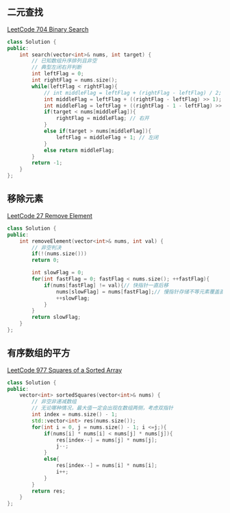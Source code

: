 ## 二元查找

[LeetCode 704 Binary Search](https://leetcode.cn/problems/binary-search/)

```cpp
class Solution {
public:
    int search(vector<int>& nums, int target) {
        // 已知数组升序排列且非空
        // 典型左闭右开判断
        int leftFlag = 0;
        int rightFlag = nums.size();
        while(leftFlag < rightFlag){
            // int middleFlag = leftFlag + (rightFlag - leftFlag) / 2;
            int middleFlag = leftFlag + ((rightFlag - leftFlag) >> 1);
            int middleFlag = leftFlag + ((rightFlag - 1 - leftFlag) >> 1);
            if(target < nums[middleFlag]){
                rightFlag = middleFlag; // 右开
            }
            else if(target > nums[middleFlag]){
                leftFlag = middleFlag + 1; // 左闭
            }
            else return middleFlag;
        }
        return -1;
    }
};
```

## 移除元素

[LeetCode 27 Remove Element](https://leetcode.cn/problems/remove-element/)

```cpp
class Solution {
public:
    int removeElement(vector<int>& nums, int val) {
        // 非空判决
        if(!(nums.size()))
        return 0;

        int slowFlag = 0;
        for(int fastFlag = 0; fastFlag < nums.size(); ++fastFlag){
            if(nums[fastFlag] != val){// 快指针一直后移
                nums[slowFlag] = nums[fastFlag];// 慢指针存储不等元素覆盖直“新”数组
                ++slowFlag;
            }
        }
        return slowFlag;
    }
};
```

## 有序数组的平方

[LeetCode 977 Squares of a Sorted Array](https://leetcode.cn/problems/squares-of-a-sorted-array/)

```cpp
class Solution {
public:
    vector<int> sortedSquares(vector<int>& nums) {
        // 非空非递减数组
        // 无论哪种情况，最大值一定会出现在数组两侧，考虑双指针
        int index = nums.size() - 1;
        std::vector<int> res(nums.size());
        for(int i = 0, j = nums.size() - 1; i <=j;){
            if(nums[i] * nums[i] < nums[j] * nums[j]){
                res[index--] = nums[j] * nums[j];
                j--;
            }
            else{
                res[index--] = nums[i] * nums[i];
                i++;
            }
        }
        return res;
    }
};
```

